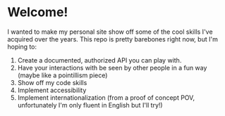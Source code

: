 # Welcome!

I wanted to make my personal site show off some of the cool skills I've acquired
over the years.  This repo is pretty barebones right now, but I'm hoping to:

1. Create a documented, authorized API you can play with.
2. Have your interactions with be seen by other people in a fun way (maybe like
a pointillism piece)
3. Show off my code skills
4. Implement accessibility
5. Implement internationalization (from a proof of concept POV, unfortunately
I'm only fluent in English but I'll try!)